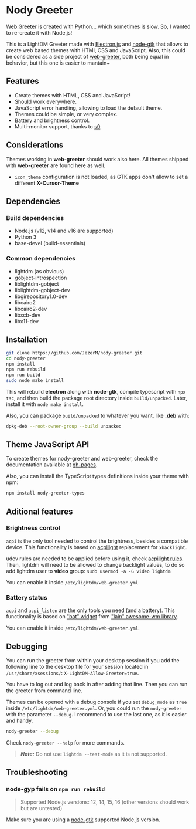 # Nody Greeter

[Web Greeter][web-greeter] is created with Python... which sometimes is slow. So, I wanted to re-create it with Node.js!

This is a LightDM Greeter made with [Electron.js][Electron] and [node-gtk][node-gtk] that allows to create web based themes with HTMl, CSS and JavaScript. Also, this could be considered as a side project of [web-greeter][web-greeter], both being equal in behavior, but this one is easier to mantain~

## Features

- Create themes with HTML, CSS and JavaScript!
- Should work everywhere.
- JavaScript error handling, allowing to load the default theme.
- Themes could be simple, or very complex.
- Battery and brightness control.
- Multi-monitor support, thanks to [s0](https://github.com/s0)

## Considerations

Themes working in **web-greeter** should work also here. All themes shipped with **web-greeter** are found here as well.

- `icon_theme` configuration is not loaded, as GTK apps don't allow to set a different **X-Cursor-Theme**

## Dependencies

### Build dependencies

- Node.js (v12, v14 and v16 are supported)
- Python 3
- base-devel (build-essentials)

### Common dependencies

- lightdm (as obvious)
- gobject-introspection
- liblightdm-gobject
- liblightdm-gobject-dev
- libgirepository1.0-dev
- libcairo2
- libcairo2-dev
- libxcb-dev
- libx11-dev

## Installation

```sh
git clone https://github.com/JezerM/nody-greeter.git
cd nody-greeter
npm install
npm run rebuild
npm run build
sudo node make install
```

This will rebuild **electron** along with **node-gtk**, compile typescript with `npx tsc`, and then build the package root directory inside `build/unpacked`. Later, install it with `node make install`.

Also, you can package `build/unpacked` to whatever you want, like **.deb** with:
```sh
dpkg-deb --root-owner-group --build unpacked
```

## Theme JavaScript API

To create themes for nody-greeter and web-greeter, check the documentation available at [gh-pages][gh-pages].

Also, you can install the TypeScript types definitions inside your theme with npm:

```sh
npm install nody-greeter-types
```

## Aditional features

### Brightness control
`acpi` is the only tool needed to control the brightness, besides a compatible device. This functionality is based on [acpilight][acpilight] replacement for `xbacklight`.

udev rules are needed to be applied before using it, check [acpilight rules][acpilight_rules]. Then, lightdm will need to be allowed to change backlight values, to do so add lightdm user to **video** group: `sudo usermod -a -G video lightdm`

You can enable it inside `/etc/lightdm/web-greeter.yml`

### Battery status
`acpi` and `acpi_listen` are the only tools you need (and a battery). This functionality is based on ["bat" widget][bat_widget] from ["lain" awesome-wm library][lain].

You can enable it inside `/etc/lightdm/web-greeter.yml`.

## Debugging
You can run the greeter from within your desktop session if you add the following line to the desktop file for your session located in `/usr/share/xsessions/`: `X-LightDM-Allow-Greeter=true`.

You have to log out and log back in after adding that line. Then you can run the greeter from command line.

Themes can be opened with a debug console if you set `debug_mode` as `true` inside `/etc/lightdm/web-greeter.yml`. Or, you could run the `nody-greeter` with the parameter `--debug`. I recommend to use the last one, as it is easier and handy.

```sh
nody-greeter --debug
```

Check `nody-greeter --help` for more commands.

> ***Note:*** Do not use `lightdm --test-mode` as it is not supported.

## Troubleshooting

### node-gyp fails on `npm run rebuild`

> Supported Node.js versions: 12, 14, 15, 16 (other versions should work but are untested)

Make sure you are using a [node-gtk][node-gtk] supported Node.js version.


[web-greeter]: https://github.com/JezerM/web-greeter "Web Greeter"
[nody-greeter-types]: https://github.com/JezerM/nody-greeter-types "nody-greeter-types" 
[gh-pages]: https://jezerm.github.io/web-greeter/ "API Documentation"
[acpilight]: https://gitlab.com/wavexx/acpilight/ "acpilight"
[acpilight_rules]: https://gitlab.com/wavexx/acpilight/-/blob/master/90-backlight.rules "udev rules"
[bat_widget]: https://github.com/lcpz/lain/blob/master/widget/bat.lua "Battery widget"
[lain]: https://github.com/lcpz/lain "Lain awesome library"
[Electron]: https://www.electronjs.org "Electron"
[node-gtk]: https://github.com/romgrk/node-gtk "Node GTK"
